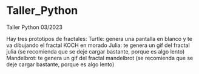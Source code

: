 # Taller_Python
Taller Python 03/2023

Hay tres prototipos de fractales:
Turtle: genera una pantalla en blanco y te va dibujando el fractal KOCH en morado
Julia: te genera un gif del fractal julia (se recomienda que se deje cargar bastante, porque es algo lento)
Mandelbrot: te genera un gif del fractal mandelbrot (se recomienda que se deje cargar bastante, porque es algo lento)

